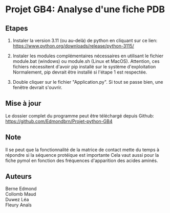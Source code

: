 
# Projet GB4: Analyse d'une fiche PDB






## Etapes

1. Instaler la version 3.11 (ou au-delà) de python en cliquant sur ce lien:
https://www.python.org/downloads/release/python-3115/

2. Instaler les modules complémentaires nécessaires en utilisant le fichier 
   module.bat (windows) ou module.sh (Linux et MacOS).
   Attention, ces fichiers nécessitent d'avoir pip installé sur le système  d'exploitation
   Normalement, pip devrait être installé si l'étape 1 est respectée.

3. Double cliquer sur le fichier "Application.py". Si tout se passe bien, une fenêtre devrait s'ouvrir.

## Mise à jour

Le dossier complet du programme peut être téléchargé depuis Github:
https://github.com/Edmondbrn/Projet-python-GB4


## Note

Il se peut que la fonctionnalité de la matrice de contact mette du temps à répondre si la séquence protéique est importante
Cela vaut aussi pour la fiche pymol en fonction des fréquences d'apparition des acides aminés.

## Auteurs

Berne Edmond    
Collomb Maud    
Duwez Léa       
Fleury Anaïs